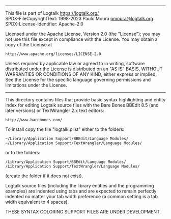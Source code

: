 ________________________________________________________________________

This file is part of Logtalk <https://logtalk.org/>  
SPDX-FileCopyrightText: 1998-2023 Paulo Moura <pmoura@logtalk.org>  
SPDX-License-Identifier: Apache-2.0

Licensed under the Apache License, Version 2.0 (the "License");
you may not use this file except in compliance with the License.
You may obtain a copy of the License at

    http://www.apache.org/licenses/LICENSE-2.0

Unless required by applicable law or agreed to in writing, software
distributed under the License is distributed on an "AS IS" BASIS,
WITHOUT WARRANTIES OR CONDITIONS OF ANY KIND, either express or implied.
See the License for the specific language governing permissions and
limitations under the License.
________________________________________________________________________


This directory contains files that provide basic syntax highlighting 
and entity index for editing Logtalk source files with the Bare Bones
BBEdit 8.5 (and later versions) or TextWrangler 2.x text editors:

	http://www.barebones.com/

To install copy the file "logtalk.plist" either to the folders:

	~/Library/Application Support/BBEdit/Language Modules/
	~/Library/Application Support/TextWrangler/Language Modules/

or to the folders:

	/Library/Application Support/BBEdit/Language Modules/
	/Library/Application Support/TextWrangler/Language Modules/

(create the folder if it does not exist).

Logtalk source files (including the library entities and the programming
examples) are indented using tabs and are expected to remain perfectly 
indented no matter your tab width preference (a common setting is a tab
width equivalent to 4 spaces).


THESE SYNTAX COLORING SUPPORT FILES ARE UNDER DEVELOPMENT.
